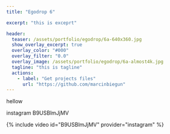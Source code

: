 ```yaml
---
title: "Egodrop 6"

excerpt: "this is exceprt"

header:
  teaser: /assets/portfolio/egodrop/6a-640x360.jpg
  show_overlay_excerpt: true
  overlay_color: "#000"
  overlay_filter: "0.0"
  overlay_image: /assets/portfolio/egodrop/6a-almost4k.jpg
  tagline: "this is tagline"
  actions:
    - label: "Get projects files"
      url: "https://github.com/marcinbiegun"
---
```


hellow

instagram B9USBlmJjMV

{% include video id="B9USBlmJjMV" provider="instagram" %}
